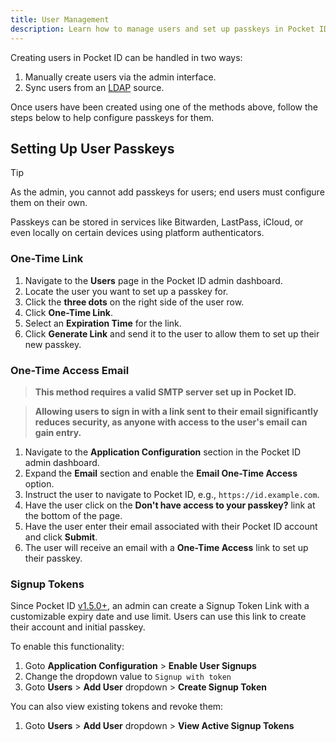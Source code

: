 ```yaml
---
title: User Management
description: Learn how to manage users and set up passkeys in Pocket ID
---
```


Creating users in Pocket ID can be handled in two ways:

1. Manually create users via the admin interface.
2. Sync users from an [LDAP](/docs/configuration/ldap) source.

Once users have been created using one of the methods above, follow the steps below to help configure passkeys for them.

## Setting Up User Passkeys

> [!TIP]
> As the admin, you cannot add passkeys for users; end users must configure them on their own.
>
> Passkeys can be stored in services like Bitwarden, LastPass, iCloud, or even locally on certain devices using platform authenticators.

### One-Time Link

1. Navigate to the **Users** page in the Pocket ID admin dashboard.
2. Locate the user you want to set up a passkey for.
3. Click the **three dots** on the right side of the user row.
4. Click **One-Time Link**.
5. Select an **Expiration Time** for the link.
6. Click **Generate Link** and send it to the user to allow them to set up their new passkey.

### One-Time Access Email

> **This method requires a valid SMTP server set up in Pocket ID.**

> **Allowing users to sign in with a link sent to their email significantly reduces security, as anyone with access to the user's email can gain entry.**

1. Navigate to the **Application Configuration** section in the Pocket ID admin dashboard.
2. Expand the **Email** section and enable the **Email One-Time Access** option.
3. Instruct the user to navigate to Pocket ID, e.g., `https://id.example.com`.
4. Have the user click on the **Don't have access to your passkey?** link at the bottom of the page.
5. Have the user enter their email associated with their Pocket ID account and click **Submit**.
6. The user will receive an email with a **One-Time Access** link to set up their passkey.

### Signup Tokens

Since Pocket ID [v1.5.0+](https://github.com/pocket-id/pocket-id/pull/672), an admin can create a Signup Token Link with a customizable expiry date and use limit. Users can use this link to create their account and initial passkey.

To enable this functionality:

1. Goto **Application Configuration** > **Enable User Signups**
2. Change the dropdown value to `Signup with token`
3. Goto **Users** > **Add User** dropdown > **Create Signup Token**

You can also view existing tokens and revoke them:

1. Goto **Users** > **Add User** dropdown > **View Active Signup Tokens**
